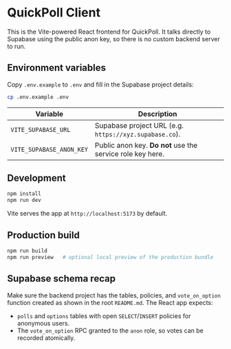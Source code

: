 # QuickPoll Client

This is the Vite-powered React frontend for QuickPoll. It talks directly to Supabase using the public anon key, so there is no custom backend server to run.

## Environment variables

Copy `.env.example` to `.env` and fill in the Supabase project details:

```bash
cp .env.example .env
```

| Variable                  | Description                                               |
| ------------------------ | --------------------------------------------------------- |
| `VITE_SUPABASE_URL`      | Supabase project URL (e.g. `https://xyz.supabase.co`).    |
| `VITE_SUPABASE_ANON_KEY` | Public anon key. **Do not** use the service role key here. |

## Development

```bash
npm install
npm run dev
```

Vite serves the app at `http://localhost:5173` by default.

## Production build

```bash
npm run build
npm run preview   # optional local preview of the production bundle
```

## Supabase schema recap

Make sure the backend project has the tables, policies, and `vote_on_option` function created as shown in the root `README.md`. The React app expects:

- `polls` and `options` tables with open `SELECT`/`INSERT` policies for anonymous users.
- The `vote_on_option` RPC granted to the `anon` role, so votes can be recorded atomically.
